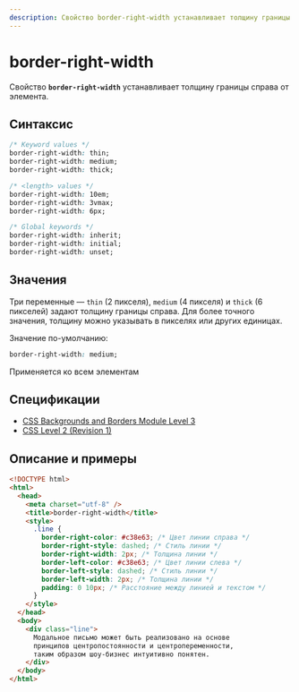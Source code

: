 ```yaml
---
description: Свойство border-right-width устанавливает толщину границы справа от элемента
---
```


# border-right-width

Свойство **`border-right-width`** устанавливает толщину границы справа от элемента.

## Синтаксис

```css
/* Keyword values */
border-right-width: thin;
border-right-width: medium;
border-right-width: thick;

/* <length> values */
border-right-width: 10em;
border-right-width: 3vmax;
border-right-width: 6px;

/* Global keywords */
border-right-width: inherit;
border-right-width: initial;
border-right-width: unset;
```

## Значения

Три переменные — `thin` (2 пикселя), `medium` (4 пикселя) и `thick` (6 пикселей) задают толщину границы справа. Для более точного значения, толщину можно указывать в пикселях или других единицах.

Значение по-умолчанию:

```css
border-right-width: medium;
```

Применяется ко всем элементам

## Спецификации

- [CSS Backgrounds and Borders Module Level 3](http://dev.w3.org/csswg/css3-background/#the-border-width)
- [CSS Level 2 (Revision 1)](http://www.w3.org/TR/CSS2/box.html#border-width-properties)

## Описание и примеры

```html
<!DOCTYPE html>
<html>
  <head>
    <meta charset="utf-8" />
    <title>border-right-width</title>
    <style>
      .line {
        border-right-color: #c38e63; /* Цвет линии справа */
        border-right-style: dashed; /* Стиль линии */
        border-right-width: 2px; /* Толщина линии */
        border-left-color: #c38e63; /* Цвет линии слева */
        border-left-style: dashed; /* Стиль линии */
        border-left-width: 2px; /* Толщина линии */
        padding: 0 10px; /* Расстояние между линией и текстом */
      }
    </style>
  </head>
  <body>
    <div class="line">
      Модальное письмо может быть реализовано на основе
      принципов центропостоянности и центропеременности,
      таким образом шоу-бизнес интуитивно понятен.
    </div>
  </body>
</html>
```
